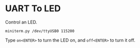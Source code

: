 UART To LED
=========

Control an LED.

```
miniterm.py /dev/ttyUSB0 115200
```

Type `on<ENTER>` to turn the LED on, and `off<ENTER>` to turn it off.
